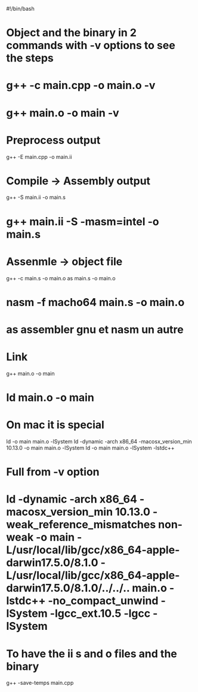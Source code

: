 #!/bin/bash

# Object and the binary in 2 commands with -v options to see the steps
# g++ -c main.cpp -o main.o -v
# g++ main.o -o main -v 

# Preprocess output
g++ -E main.cpp -o main.ii

# Compile -> Assembly output
g++ -S main.ii  -o main.s
# g++ main.ii -S  -masm=intel -o main.s

# Assenmle -> object file
g++ -c main.s -o main.o
as main.s -o main.o
# nasm -f macho64 main.s -o main.o
# as assembler gnu et nasm un autre

# Link
g++ main.o -o main
# ld main.o -o main

# On mac it is special
ld -o main  main.o -lSystem
ld -dynamic -arch x86_64 -macosx_version_min 10.13.0 -o main main.o -lSystem
ld -o main main.o -lSystem -lstdc++

# Full from -v option
# ld -dynamic -arch x86_64 -macosx_version_min 10.13.0 -weak_reference_mismatches non-weak -o main -L/usr/local/lib/gcc/x86_64-apple-darwin17.5.0/8.1.0 -L/usr/local/lib/gcc/x86_64-apple-darwin17.5.0/8.1.0/../../.. main.o -lstdc++ -no_compact_unwind -lSystem -lgcc_ext.10.5 -lgcc -lSystem

# To have the ii s and o files and the binary
g++ -save-temps main.cpp
